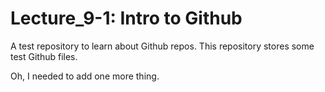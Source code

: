 # Lecture_9-1: Intro to Github

A test repository to learn about Github repos.
This repository stores some test Github files.

Oh, I needed to add one more thing.
